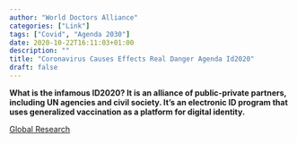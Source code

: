 ```yaml
---
author: "World Doctors Alliance"
categories: ["Link"]
tags: ["Covid", "Agenda 2030"]
date: 2020-10-22T16:11:03+01:00
description: ""
title: "Coronavirus Causes Effects Real Danger Agenda Id2020"
draft: false
---
```


**What is the infamous ID2020? It is an alliance of  public-private partners, including UN agencies and civil society. It’s  an electronic ID program that uses generalized vaccination as a platform for digital identity.** 

[Global Research](https://www.globalresearch.ca/coronavirus-causes-effects-real-danger-agenda-id2020/5706153)